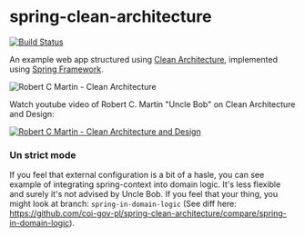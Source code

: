 # spring-clean-architecture

[![Build Status](https://travis-ci.org/coi-gov-pl/spring-clean-architecture.svg?branch=develop)](https://travis-ci.org/coi-gov-pl/spring-clean-architecture)

An example web app structured using [Clean Architecture][clean-arch],
implemented using [Spring Framework][spring].

![Robert C Martin - Clean Architecture](http://i.imgur.com/WkBAATy.png)

Watch youtube video of Robert C. Martin "Uncle Bob" on Clean Architecture and Design:

[![Robert C Martin - Clean Architecture and Design](https://img.youtube.com/vi/Nsjsiz2A9mg/0.jpg)](https://www.youtube.com/watch?v=Nsjsiz2A9mg)

[clean-arch]: https://8thlight.com/blog/uncle-bob/2012/08/13/the-clean-architecture.html
[spring]: https://projects.spring.io/spring-framework/

### Un strict mode

If you feel that external configuration is a bit of a hasle, you can see example of integrating spring-context into domain logic. It's less flexible and surely it's not advised by Uncle Bob. If you feel that your thing, you might look at branch: `spring-in-domain-logic` (See diff here: https://github.com/coi-gov-pl/spring-clean-architecture/compare/spring-in-domain-logic).
